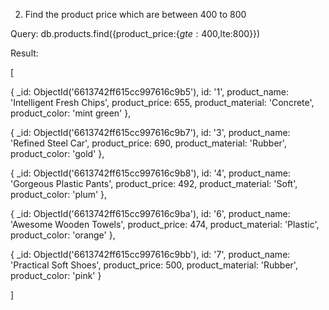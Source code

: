 2. Find the product price which are between 400 to 800

Query:   db.products.find({product_price:{$gte:400,$lte:800}})

Result:

[

  {
    _id: ObjectId('6613742ff615cc997616c9b5'),
    id: '1',
    product_name: 'Intelligent Fresh Chips',
    product_price: 655,
    product_material: 'Concrete',
    product_color: 'mint green'
  },
  
  {
    _id: ObjectId('6613742ff615cc997616c9b7'),
    id: '3',
    product_name: 'Refined Steel Car',
    product_price: 690,
    product_material: 'Rubber',
    product_color: 'gold'
  },
  
  {
    _id: ObjectId('6613742ff615cc997616c9b8'),
    id: '4',
    product_name: 'Gorgeous Plastic Pants',
    product_price: 492,
    product_material: 'Soft',
    product_color: 'plum'
  },
  
  {
    _id: ObjectId('6613742ff615cc997616c9ba'),
    id: '6',
    product_name: 'Awesome Wooden Towels',
    product_price: 474,
    product_material: 'Plastic',
    product_color: 'orange'
  },
  
  {
    _id: ObjectId('6613742ff615cc997616c9bb'),
    id: '7',
    product_name: 'Practical Soft Shoes',
    product_price: 500,
    product_material: 'Rubber',
    product_color: 'pink'
  }
  
]
